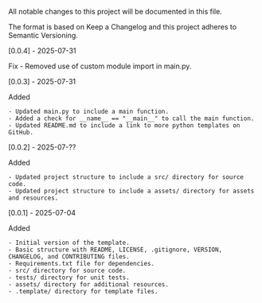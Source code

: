 All notable changes to this project will be documented in this file.

The format is based on Keep a Changelog
and this project adheres to Semantic Versioning.

[0.0.4] - 2025-07-31

Fix
    - Removed use of custom module import in main.py.

[0.0.3] - 2025-07-31

Added

    - Updated main.py to include a main function.
    - Added a check for __name__ == "__main__" to call the main function.
    - Updated README.md to include a link to more python templates on GitHub.

[0.0.2] - 2025-07-??

Added

    - Updated project structure to include a src/ directory for source code.
    - Updated project structure to include a assets/ directory for assets and resources.

[0.0.1] - 2025-07-04

Added

    - Initial version of the template.
    - Basic structure with README, LICENSE, .gitignore, VERSION, CHANGELOG, and CONTRIBUTING files.
    - Requirements.txt file for dependencies.
    - src/ directory for source code.
    - tests/ directory for unit tests.
    - assets/ directory for additional resources.
    - .template/ directory for template files.